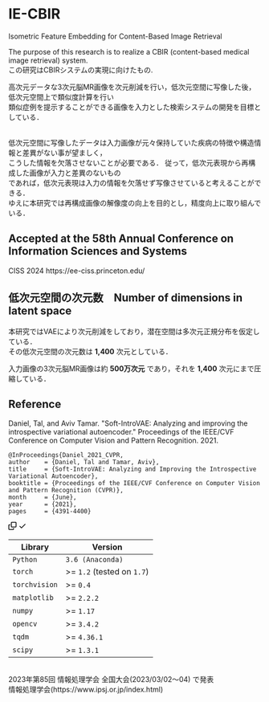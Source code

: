 # IE-CBIR
Isometric Feature Embedding for Content-Based Image Retrieval

The purpose of this research is to realize a CBIR (content-based medical image retrieval) system.<br>
この研究はCBIRシステムの実現に向けたもの.

高次元データな3次元脳MR画像を次元削減を行い，低次元空間に写像した後，低次元空間上で類似度計算を行い<br>類似症例を提示することができる画像を入力とした検索システムの開発を目標としている．<br><br>

低次元空間に写像したデータは入力画像が元々保持していた疾病の特徴や構造情報と差異がない事が望ましく，<br>こうした情報を欠落させないことが必要である．
従って，低次元表現から再構成した画像が入力と差異のないもの<br>であれば，低次元表現は入力の情報を欠落せず写像させていると考えることができる．<br>
ゆえに本研究では再構成画像の解像度の向上を目的とし，精度向上に取り組んでいる．


<h2> Accepted at the 58th Annual Conference on Information Sciences and Systems </h2>
CISS 2024 https://ee-ciss.princeton.edu/





<h2> 低次元空間の次元数　Number of dimensions in latent space </h2>

本研究ではVAEにより次元削減をしており，潜在空間は多次元正規分布を仮定している．<br>
その低次元空間の次元数は <strong>1,400</strong> 次元としている．


入力画像の3次元脳MR画像は約 <strong>500万次元</strong> であり，それを <strong>1,400</strong> 次元にまで圧縮している．



<h2> Reference </h2>
Daniel, Tal, and Aviv Tamar. "Soft-IntroVAE: Analyzing and improving the introspective variational autoencoder." Proceedings of the IEEE/CVF Conference on Computer Vision and Pattern Recognition. 2021.


<div class="snippet-clipboard-content notranslate position-relative overflow-auto"><pre class="notranslate"><code>@InProceedings{Daniel_2021_CVPR,
author    = {Daniel, Tal and Tamar, Aviv},
title     = {Soft-IntroVAE: Analyzing and Improving the Introspective Variational Autoencoder},
booktitle = {Proceedings of the IEEE/CVF Conference on Computer Vision and Pattern Recognition (CVPR)},
month     = {June},
year      = {2021},
pages     = {4391-4400}
</code></pre><div class="zeroclipboard-container position-absolute right-0 top-0">
    <clipboard-copy aria-label="Copy" class="ClipboardButton btn js-clipboard-copy m-2 p-0 tooltipped-no-delay" data-copy-feedback="Copied!" data-tooltip-direction="w" value="@InProceedings{Daniel_2021_CVPR,
author    = {Daniel, Tal and Tamar, Aviv},
title     = {Soft-IntroVAE: Analyzing and Improving the Introspective Variational Autoencoder},
booktitle = {Proceedings of the IEEE/CVF Conference on Computer Vision and Pattern Recognition (CVPR)},
month     = {June},
year      = {2021},
pages     = {4391-4400}" tabindex="0" role="button" style="display: inherit;">
      <svg aria-hidden="true" height="16" viewBox="0 0 16 16" version="1.1" width="16" data-view-component="true" class="octicon octicon-copy js-clipboard-copy-icon m-2">
    <path fill-rule="evenodd" d="M0 6.75C0 5.784.784 5 1.75 5h1.5a.75.75 0 010 1.5h-1.5a.25.25 0 00-.25.25v7.5c0 .138.112.25.25.25h7.5a.25.25 0 00.25-.25v-1.5a.75.75 0 011.5 0v1.5A1.75 1.75 0 019.25 16h-7.5A1.75 1.75 0 010 14.25v-7.5z"></path><path fill-rule="evenodd" d="M5 1.75C5 .784 5.784 0 6.75 0h7.5C15.216 0 16 .784 16 1.75v7.5A1.75 1.75 0 0114.25 11h-7.5A1.75 1.75 0 015 9.25v-7.5zm1.75-.25a.25.25 0 00-.25.25v7.5c0 .138.112.25.25.25h7.5a.25.25 0 00.25-.25v-7.5a.25.25 0 00-.25-.25h-7.5z"></path>
</svg>
      <svg aria-hidden="true" height="16" viewBox="0 0 16 16" version="1.1" width="16" data-view-component="true" class="octicon octicon-check js-clipboard-check-icon color-fg-success d-none m-2">
    <path fill-rule="evenodd" d="M13.78 4.22a.75.75 0 010 1.06l-7.25 7.25a.75.75 0 01-1.06 0L2.22 9.28a.75.75 0 011.06-1.06L6 10.94l6.72-6.72a.75.75 0 011.06 0z"></path>
</svg>
    </clipboard-copy>
  </div></div>
  
  
  <table>
<thead>
<tr>
<th>Library</th>
<th>Version</th>
</tr>
</thead>
<tbody>
<tr>
<td><code>Python</code></td>
<td><code>3.6 (Anaconda)</code></td>
</tr>
<tr>
<td><code>torch</code></td>
<td>&gt;= <code>1.2</code> (tested on <code>1.7</code>)</td>
</tr>
<tr>
<td><code>torchvision</code></td>
<td>&gt;= <code>0.4</code></td>
</tr>
<tr>
<td><code>matplotlib</code></td>
<td>&gt;= <code>2.2.2</code></td>
</tr>
<tr>
<td><code>numpy</code></td>
<td>&gt;= <code>1.17</code></td>
</tr>
<tr>
<td><code>opencv</code></td>
<td>&gt;= <code>3.4.2</code></td>
</tr>
<tr>
<td><code>tqdm</code></td>
<td>&gt;= <code>4.36.1</code></td>
</tr>
<tr>
<td><code>scipy</code></td>
<td>&gt;= <code>1.3.1</code></td>
</tr>
</tbody>
</table>

<br>
2023年第85回 情報処理学会 全国大会(2023/03/02～04) で発表
<br>
情報処理学会(https://www.ipsj.or.jp/index.html)
